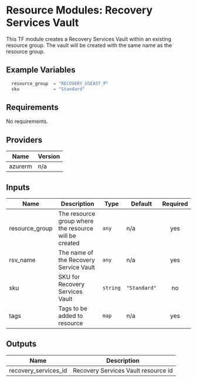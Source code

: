 # **Resource Modules: Recovery Services Vault**

This TF module creates a Recovery Services Vault within an existing resource group. The vault will be created with the same name as the resource group.



## Example Variables
```javascript
  resource_group  = "RECOVERY_USEAST_P"
  sku             = "Standard"
```

## Requirements

No requirements.

## Providers

| Name | Version |
|------|---------|
| azurerm | n/a |

## Inputs

| Name | Description | Type | Default | Required |
|------|-------------|------|---------|:--------:|
| resource\_group | The resource group where the resource will be created | `any` | n/a | yes |
| rsv\_name | The name of the Recovery Service Vault | `any` | n/a | yes |
| sku | SKU for Recovery Services Vault | `string` | `"Standard"` | no |
| tags | Tags to be added to resource | `map` | n/a | yes |

## Outputs

| Name | Description |
|------|-------------|
| recovery\_services\_id | Recovery Services Vault resource id |

